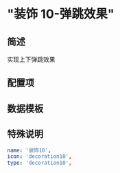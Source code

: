

# "装饰 10-弹跳效果"

## 简述

<!-- TODO -->

实现上下弹跳效果

## 配置项

<!-- TODO -->

## 数据模板

<!-- TODO -->

## 特殊说明

<!-- TODO -->

```yaml
name: '装饰10',
icon: 'decoration10',
type: 'decoration10',
```
